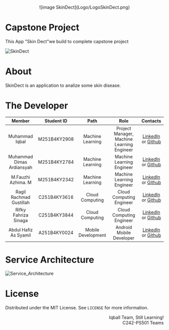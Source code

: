 
<p align="center">
  ![image SkinDect](Logo/LogoSkinDect.png)
</p>

# Capstone Project

This App "Skin Dect"we build to complete capstone project

![SkinDect](https://github.com/Iqball-rgb/SkinDect)

# About

SkinDect is an application to analize some skin disease.

# The Developer

|          Member           |  Student ID  |        Path        |                    Role                    |                                                       Contacts                                                        |
| :-----------------------: | :----------: | :----------------: | :----------------------------------------: | :-------------------------------------------------------------------------------------------------------------------: |
|      Muhammad Iqbal       | M251B4KY2908 |  Machine Learning  | Project Manager, Machine Learning Engineer |             [LinkedIn](https://www.linkedin.com/in/m-iqbal-cpu/) or [Github](https://github.com/ball-cpu)             |
| Muhammad Dimas Ardiansyah | M251B4KY2784 |  Machine Learning  |         Machine Learning Engineer          | [LinkedIn](https://www.linkedin.com/in/muhammad-dimas-ardiansyah-393b08258/) or [Github](https://github.com/0rigin4l) |
|    M.Fauzhi Azhima. M     | M251B4KY2342 |  Machine Learning  |         Machine Learning Engineer          |      [LinkedIn](https://www.linkedin.com/in/m-fauzhi-azhima-774891327/) or [Github](https://github.com/Fauzinih)      |
|  Ragil Rachmad Gustillah  | C251B4KY3616 |  Cloud Computing   |          Cloud Computing Engineer          |  [LinkedIn](https://www.linkedin.com/in/ragil-rachmad-gustillah-427532247/) or [Github](https://github.com/Rageels)   |
|   Rifky Fahriza Sinaga    | C251B4KY3844 |  Cloud Computing   |          Cloud Computing Engineer          |          [LinkedIn](https://www.linkedin.com/in/rifkysinaga/) or [Github](https://github.com/BubbleXProject)          |
|   Abdul Hafiz As Syamil   | A251B4KY0024 | Mobile Development |          Android Mobile Developer          |                                 [LinkedIn]() or [Github](https://github.com/assyamil)                                 |

# Service Architecture

![Service_Architecture](h)

# License

Distributed under the MIT License. See `LICENSE` for more information.

<p align="right"> Iqball Team, Still Learning! <br>  C242-PS501 Teams </p>
